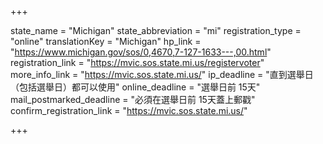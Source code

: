 +++

state_name = "Michigan"
state_abbreviation = "mi"
registration_type = "online"
translationKey = "Michigan"
hp_link = "https://www.michigan.gov/sos/0,4670,7-127-1633---,00.html"
registration_link = "https://mvic.sos.state.mi.us/registervoter"
more_info_link = "https://mvic.sos.state.mi.us/"
ip_deadline = "直到選舉日（包括選舉日）都可以使用"
online_deadline = "選舉日前 15天"
mail_postmarked_deadline = "必須在選舉日前 15天蓋上郵戳"
confirm_registration_link = "https://mvic.sos.state.mi.us/"

+++